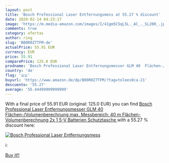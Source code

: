 ```yaml
---
layout: post
title: 'Bosch Professional Laser Entfernungsmess at 55.27 % discount'
date: 2020-02-14 04:23:17
image: 'https://m.media-amazon.com/images/I/41gm5C5qL5L._AC_._SL200_.jpg'
comments: true
category: ofertas
author: ring
slug: 'B00R0Z7TFM-de'
actualPrice: 55.91 EUR
currency: EUR
price: 55.91
comparePrice: 125.0 EUR
prodname: 'Bosch Professional Laser Entfernungsmesser GLM 40  Flächen-/Volumenberechnung  max. Messbereich: 40 m  Flächen-Volumenberechnung  2x 1 5-V Batterien  Schutztasche '
country: 'de'
flag: '🇩🇪'
buyurl: 'https://www.amazon.de/dp/B00R0Z7TFM/?tag=tolees0ca-21'
descuento: '55.27'
average: '55.44499999999999'
---
```


With a final price of 55.91 EUR (original: 125.0 EUR) you can find [Bosch Professional Laser Entfernungsmesser GLM 40  Flächen-/Volumenberechnung  max. Messbereich: 40 m  Flächen-Volumenberechnung  2x 1 5-V Batterien  Schutztasche ](https://www.amazon.de/dp/B00R0Z7TFM/?tag=tolees0ca-21) with a  55.27 % discount here:

[![Bosch Professional Laser Entfernungsmess](https://m.media-amazon.com/images/I/41gm5C5qL5L._AC_._SL200_.jpg)](https://www.amazon.de/dp/B00R0Z7TFM/?tag=tolees0ca-21)

ℹ️:


[Buy it!!](https://www.amazon.de/dp/B00R0Z7TFM/?tag=tolees0ca-21)
